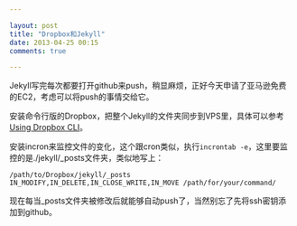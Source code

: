 ```yaml
---

layout: post
title: "Dropbox和Jekyll"
date: 2013-04-25 00:15
comments: true

---
```

Jekyll写完每次都要打开github来push，稍显麻烦，正好今天申请了亚马逊免费的EC2，考虑可以将push的事情交给它。

安装命令行版的Dropbox，把整个Jekyll的文件夹同步到VPS里，具体可以参考[Using Dropbox CLI](http://www.dropboxwiki.com/Using_Dropbox_CLI)。

安装incron来监控文件的变化，这个跟cron类似，执行`incrontab -e`，这里要监控的是./jekyll/_posts文件夹，类似地写上：

	/path/to/Dropbox/jekyll/_posts IN_MODIFY,IN_DELETE,IN_CLOSE_WRITE,IN_MOVE /path/for/your/command/

现在每当_posts文件夹被修改后就能够自动push了，当然别忘了先将ssh密钥添加到github。